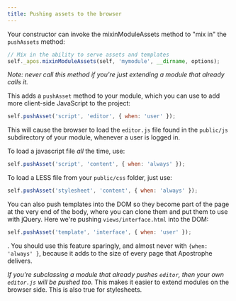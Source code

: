 ```yaml
---
title: Pushing assets to the browser
---
```


Your constructor can invoke the mixinModuleAssets method to "mix in" the `pushAssets` method:

```javascript
// Mix in the ability to serve assets and templates
self._apos.mixinModuleAssets(self, 'mymodule', __dirname, options);
````

*Note: never call this method if you're just extending a module that already calls it.*

This adds a `pushAsset` method to your module, which you can use to add more client-side JavaScript to the project:

```javascript
self.pushAsset('script', 'editor', { when: 'user' });
```

This will cause the browser to load the `editor.js` file found in the `public/js` subdirectory of your module, whenever a user is logged in.

To load a javascript file *all* the time, use:

```javascript
self.pushAsset('script', 'content', { when: 'always' });
```

To load a LESS file from your `public/css` folder, just use:

```javascript
self.pushAsset('stylesheet', 'content', { when: 'always' });
```

You can also push templates into the DOM so they become part of the page at the very end of the body, where you can clone them and put them to use with jQuery. Here we're pushing `views/interface.html` into the DOM:

```javascript
self.pushAsset('template', 'interface', { when: 'user' });
```

. You should use this feature sparingly, and almost never with `{when: 'always' }`, because it adds to the size of every page that Apostrophe delivers.

*If you're subclassing a module that already pushes `editor`, then your own `editor.js` will be pushed too.* This makes it easier to extend modules on the browser side. This is also true for stylesheets.
